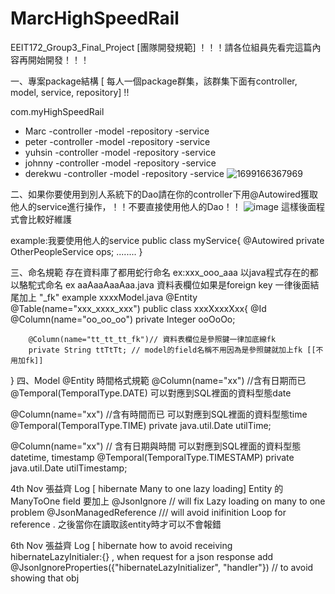 # MarcHighSpeedRail
EEIT172_Group3_Final_Project
[團隊開發規範] ！！！請各位組員先看完這篇內容再開始開發！！！

一、專案package結構  [ 每人一個package群集，該群集下面有controller, model, service, repository] !!

com.myHighSpeedRail
- Marc
  -controller
  -model
  -repository
  -service
- peter
  -controller
  -model
  -repository
  -service
- yuhsin
  -controller
  -model
  -repository
  -service
- johnny
  -controller
  -model
  -repository
  -service
- derekwu
  -controller
  -model
  -repository
  -service
  ![1699166367969](https://github.com/YIIIIIACH/MarcHighSpeedRail/assets/42449396/0cf6cf9c-daa9-45e7-8722-90b52b4730a7)

  
二、如果你要使用到別人系統下的Dao請在你的controller下用@Autowired獲取他人的service進行操作，！！不要直接使用他人的Dao！！
![image](https://github.com/YIIIIIACH/MarcHighSpeedRail/assets/42449396/fee8af52-45b5-40a7-877c-8821ca936e04)
這樣後面程式會比較好維護

example:我要使用他人的service
public class myService{
	@Autowired
 	private OtherPeopleService ops;
  ........
  }

三、命名規範 存在資料庫了都用蛇行命名 ex:xxx_ooo_aaa  以java程式存在的都以駱駝式命名 ex aaAaaAaaAaa.java
資料表欄位如果是foreign key 一律後面結尾加上 "_fk" 
example
xxxxModel.java
@Entity
@Table(name="xxx_xxxx_xxx")
public class xxxXxxxXxx{
	@Id
 	@Column(name="oo_oo_oo")
  	private Integer ooOoOo;

    	@Column(name="tt_tt_tt_fk")// 資料表欄位是參照鍵一律加底線fk
     	private String ttTtTt; // model的field名稱不用因為是參照鍵就加上fk [[不用加fk]]
}
四、Model @Entity 時間格式規範
@Column(name="xx") //含有日期而已
@Temporal(TemporalType.DATE)   可以對應到SQL裡面的資料型態date

@Column(name="xx") //含有時間而已  可以對應到SQL裡面的資料型態time
@Temporal(TemporalType.TIME)
private java.util.Date utilTime;

@Column(name="xx")  // 含有日期與時間  可以對應到SQL裡面的資料型態datetime, timestamp 
@Temporal(TemporalType.TIMESTAMP)
private java.util.Date utilTimestamp;

4th Nov 張益齊 Log [ hibernate Many to one lazy loading]
Entity 的ManyToOne field 要加上
	@JsonIgnore  // will fix Lazy loading on many to one problem
	@JsonManagedReference  /// will avoid inifinition Loop for reference .
 之後當你在讀取該entity時才可以不會報錯

 6th Nov 張益齊 Log [ hibernate how to avoid receiving hibernateLazyInitialer:{} , when request for a json response
add  @JsonIgnoreProperties({"hibernateLazyInitializer", "handler"}) // to avoid showing that obj
